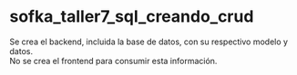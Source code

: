 # sofka_taller7_sql_creando_crud

Se crea el backend, incluida la base de datos, con su respectivo modelo y datos.  
No se crea el frontend para consumir esta información.
